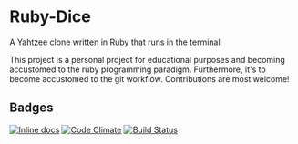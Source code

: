 # Ruby-Dice
A Yahtzee clone written in Ruby that runs in the terminal

This project is a personal project for educational purposes and becoming accustomed to the ruby programming paradigm. Furthermore, it's to become accustomed to the git workflow. Contributions are most welcome!
## Badges
[![Inline docs](http://inch-ci.org/github/martimatix/Ruby-Dice.svg?branch=master)](http://inch-ci.org/github/martimatix/Ruby-Dice)
[![Code Climate](https://codeclimate.com/github/martimatix/Ruby-Dice/badges/gpa.svg)](https://codeclimate.com/github/martimatix/Ruby-Dice)
[![Build Status](https://travis-ci.org/martimatix/Ruby-Dice.svg)](https://travis-ci.org/martimatix/Ruby-Dice)
